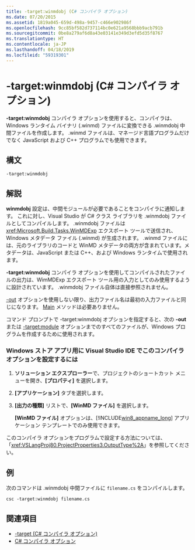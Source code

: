```yaml
---
title: -target:winmdobj (C# コンパイラ オプション)
ms.date: 07/20/2015
ms.assetid: 1819a045-659d-498a-9457-c466e902986f
ms.openlocfilehash: 9cc85bf582d737114bc0e621a9568bbb9acb791b
ms.sourcegitcommit: 0be8a279af6d8a43e03141e349d3efd5d35f8767
ms.translationtype: HT
ms.contentlocale: ja-JP
ms.lasthandoff: 04/18/2019
ms.locfileid: "59319301"
---
```

# <a name="-targetwinmdobj-c-compiler-options"></a>-target:winmdobj (C# コンパイラ オプション)
**-target:winmdobj** コンパイラ オプションを使用すると、コンパイラは、Windows ランタイム バイナリ (.winmd) ファイルに変換できる .winmdobj 中間ファイルを作成します。 .winmd ファイルは、マネージド言語プログラムだけでなく JavaScript および C++ プログラムでも使用できます。  
  
## <a name="syntax"></a>構文  
  
```console  
-target:winmdobj  
```  
  
## <a name="remarks"></a>解説  
 **winmdobj** 設定は、中間モジュールが必要であることをコンパイラに通知します。 これに対し、Visual Studio が C# クラス ライブラリを .winmdobj ファイルとしてコンパイルします。 .winmdobj ファイルは <xref:Microsoft.Build.Tasks.WinMDExp> エクスポート ツールで送信され、Windows メタデータ ファイル (.winmd) が生成されます。 .winmd ファイルには、元のライブラリのコードと WinMD メタデータの両方が含まれています。メタデータは、JavaScript または C++、および Windows ランタイムで使用されます。  
  
 **-target:winmdobj** コンパイラ オプションを使用してコンパイルされたファイルの出力は、WimMDExp エクスポート ツール用の入力としてのみ使用するように設計されています。 .winmdobj ファイル自体は直接参照されません。  
  
 [-out](../../../csharp/language-reference/compiler-options/out-compiler-option.md) オプションを使用しない限り、出力ファイル名は最初の入力ファイルと同じになります。 [Main](../../../csharp/programming-guide/main-and-command-args/index.md) メソッドは必要ありません。  
  
 コマンド プロンプトで -target:winmdobj オプションを指定すると、次の **-out** または [-target:module](../../../csharp/language-reference/compiler-options/target-module-compiler-option.md) オプションまでのすべてのファイルが、Windows プログラムを作成するために使用されます。  
  
### <a name="to-set-this-compiler-option-in-the-visual-studio-ide-for-a-windows-store-app"></a>Windows ストア アプリ用に Visual Studio IDE でこのコンパイラ オプションを設定するには  
  
1. **ソリューション エクスプローラー**で、プロジェクトのショートカット メニューを開き、**[プロパティ]** を選択します。  
  
2. **[アプリケーション]** タブを選択します。  
  
3. **[出力の種類]** リストで、**[WinMD ファイル]** を選択します。  
  
     **[WinMD ファイル]** オプションは、[!INCLUDE[win8_appname_long](~/includes/win8-appname-long-md.md)] アプリケーション テンプレートでのみ使用できます。  
  
 このコンパイラ オプションをプログラムで設定する方法については、「<xref:VSLangProj80.ProjectProperties3.OutputType%2A>」を参照してください。  
  
## <a name="example"></a>例  
 次のコマンドは .winmdobj 中間ファイルに `filename.cs` をコンパイルします。  
  
```console  
csc -target:winmdobj filename.cs  
```  
  
## <a name="see-also"></a>関連項目

- [-target (C# コンパイラ オプション)](../../../csharp/language-reference/compiler-options/target-compiler-option.md)
- [C# コンパイラ オプション](../../../csharp/language-reference/compiler-options/index.md)
